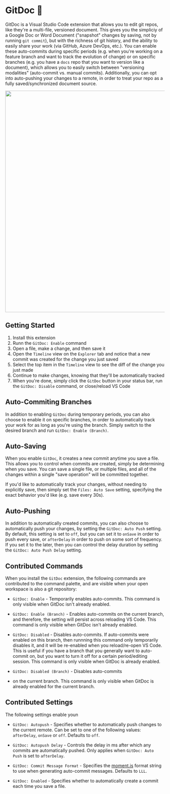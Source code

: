 # GitDoc 📄

GitDoc is a Visual Studio Code extension that allows you to edit git repos, like they're a multi-file, versioned document. This gives you the simpliciy of a Google Doc or Word Document ("snapshot" changes by saving, not by running `git commit`), but with the richness of git history, and the ability to easily share your work (via GitHub, Azure DevOps, etc.). You can enable these auto-commits during specific periods (e.g. when you're working on a feature branch and want to track the evolution of change) or on specific branches (e.g. you have a `docs` repo that you want to version like a document), which allows you to easily switch between "versioning modalities" (auto-commit vs. manual commits). Additionally, you can opt into auto-pushing your changes to a remote, in order to treat your repo as a fully saved/synchronized document source.

<img width="700px" src="https://user-images.githubusercontent.com/116461/79521572-5a3bfe00-800e-11ea-83a0-8e125122fa8f.gif" />

## Getting Started

1. Install this extension
1. Runn the `GitDoc: Enable` command
1. Open a file, make a change, and then save it
1. Open the `Timeline` view on the `Explorer` tab and notice that a new commit was created for the change you just saved
1. Select the top item in the `Timeline` view to see the diff of the change you just made
1. Continue to make changes, knowing that they'll be automatically tracked
1. When you're done, simply click the `GitDoc` button in your status bar, run the `GitDoc: Disable` command, or close/reload VS Code

## Auto-Commiting Branches

In addition to enabling `GitDoc` during temporary periods, you can also choose to enable it on specific branches, in order to automatically track your work for as long as you're using the branch. Simply switch to the desired branch and run `GitDoc: Enable (Branch)`.

## Auto-Saving

When you enable `GitDoc`, it creates a new commit anytime you save a file. This allows you to control when commits are created, simply be determining when you save. You can save a single file, or multiple files, and all of the changes within a single "save operation" will be committed together.

If you'd like to automatically track your changes, without needing to explicitly save, then simply set the `Files: Auto Save` setting, specifying the exact behavior you'd like (e.g. save every 30s).

## Auto-Pushing

In addition to automatically created commits, you can also choose to automatically push your changes, by setting the `GitDoc: Auto Push` setting. By default, this setting is set to `off`, but you can set it to `onSave` in order to push every save, or `afterDelay` in order to push on some sort of frequency. If you set it to the later, then you can control the delay duration by setting the `GitDoc: Auto Push Delay` setting.

## Contributed Commands

When you install the `GitDoc` extension, the following commands are contributed to the command palette, and are visible when your open workspace is also a git repository:

- `GitDoc: Enable` - Temporarily enables auto-commits. This command is only visible when GitDoc isn't already enabled.

- `GitDoc: Enable (Branch)` - Enables auto-commits on the current branch, and therefore, the setting will persist across reloading VS Code. This command is only visible when GitDoc isn't already enabled.

- `GitDoc: Disabled` - Disables auto-commits. If auto-commits were enabled on this branch, then runnning this command only temporarily disables it, and it will be re-enabled when you reload/re-open VS Code. This is useful if you have a branch that you generally want to auto-commit on, but you want to turn it off for a certain period/editing session. This command is only visible when GitDoc is already enabled.

- `GitDoc: Disabled (Branch)` - Disables auto-commits
- on the current branch. This command is only visible when GitDoc is already enabled for the current branch.

## Contributed Settings

The following settings enable youn

- `GitDoc: Autopush` - Specifies whether to automatically push changes to the current remote. Can be set to one of the following values: `afterDelay`, `onSave` or `off`. Defaults to `off`.

- `GitDoc: Autopush Delay` - Controls the delay in ms after which any commits are automatically pushed. Only applies when `GitDoc: Auto Push` is set to `afterDelay`.

- `GitDoc: Commit Message Format` - Specifies the [moment.js](https://momentjs.com/) format string to use when generating auto-commit messages. Defaults to `LLL`.

- `GitDoc: Enabled` - Specifies whether to automatically create a commit each time you save a file.
